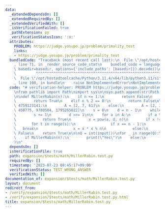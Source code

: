 ```yaml
---
data:
  _extendedDependsOn: []
  _extendedRequiredBy: []
  _extendedVerifiedWith: []
  _isVerificationFailed: true
  _pathExtension: py
  _verificationStatusIcon: ':x:'
  attributes:
    PROBLEM: https://judge.yosupo.jp/problem/primality_test
    links:
    - https://judge.yosupo.jp/problem/primality_test
  bundledCode: "Traceback (most recent call last):\n  File \"/opt/hostedtoolcache/Python/3.11.4/x64/lib/python3.11/site-packages/onlinejudge_verify/documentation/build.py\"\
    , line 71, in _render_source_code_stat\n    bundled_code = language.bundle(stat.path,\
    \ basedir=basedir, options={'include_paths': [basedir]}).decode()\n          \
    \         ^^^^^^^^^^^^^^^^^^^^^^^^^^^^^^^^^^^^^^^^^^^^^^^^^^^^^^^^^^^^^^^^^^^^^^^^^^^^^^^^^\n\
    \  File \"/opt/hostedtoolcache/Python/3.11.4/x64/lib/python3.11/site-packages/onlinejudge_verify/languages/python.py\"\
    , line 108, in bundle\n    raise NotImplementedError\nNotImplementedError\n"
  code: "# verification-helper: PROBLEM https://judge.yosupo.jp/problem/primality_test\n\
    \nfrom pathlib import Path\nimport sys\n\nsys.path.append(str(Path(__file__).resolve().parent.parent.parent.parent))\n\
    \n\ndef MillerRabin(n):\n    if n <= 1:\n        return False\n    elif n == 2:\n\
    \        return True\n    elif n % 2 == 0:\n        return False\n\n    if n <\
    \ 4759123141:\n        A = [2, 7, 61]\n    else:\n        A = [2, 325, 9375, 28178,\
    \ 450775, 9780504, 1795265022]\n    s = 0\n    d = n - 1\n    while d % 2 == 0:\n\
    \        s += 1\n        d >>= 1\n\n    for a in A:\n        if a % n == 0:\n\
    \            return True\n        x = pow(a, d, n)\n        if x != 1:\n     \
    \       for t in range(s):\n                if x == n - 1:\n                 \
    \   break\n                x = x * x % n\n            else:\n                return\
    \ False\n    return True\n\n\nQ = int(input())\nfor _ in range(Q):\n    n = int(input())\n\
    \    if MillerRabin(n):\n        print(\"Yes\")\n    else:\n        print(\"No\"\
    )\n"
  dependsOn: []
  isVerificationFile: true
  path: expansion/$tests/math/MillerRabin.test.py
  requiredBy: []
  timestamp: '2023-07-23 08:45:17+09:00'
  verificationStatus: TEST_WRONG_ANSWER
  verifiedWith: []
documentation_of: expansion/$tests/math/MillerRabin.test.py
layout: document
redirect_from:
- /verify/expansion/$tests/math/MillerRabin.test.py
- /verify/expansion/$tests/math/MillerRabin.test.py.html
title: expansion/$tests/math/MillerRabin.test.py
---
```

